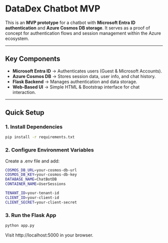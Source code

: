 # DataDex Chatbot MVP

This is an **MVP prototype** for a chatbot with **Microsoft Entra ID authentication** and **Azure Cosmos DB storage**. It serves as a proof of concept for authentication flows and session management within the Azure ecosystem.

---

## **Key Components**
- **Microsoft Entra ID** → Authenticates users (Guest & Microsoft Accounts).
- **Azure Cosmos DB** → Stores session data, user info, and chat history.
- **Flask Backend** → Manages authentication and data storage.
- **Web-Based UI** → Simple HTML & Bootstrap interface for chat interaction.

---

## **Quick Setup**
### **1. Install Dependencies**
```bash
pip install -r requirements.txt
```

### **2. Configure Environment Variables**
Create a .env file and add:
```bash
COSMOS_DB_URL=your-cosmos-db-url
COSMOS_DB_KEY=your-cosmos-db-key
DATABASE_NAME=ChatBotDB
CONTAINER_NAME=UserSessions

TENANT_ID=your-tenant-id
CLIENT_ID=your-client-id
CLIENT_SECRET=your-client-secret
```

### **3. Run the Flask App**
```bash
python app.py
```
Visit http://localhost:5000 in your browser.


